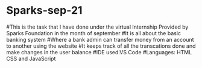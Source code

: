 # Sparks-sep-21
#This is the task that I have done under the virtual Internship Provided by Sparks Foundation in the month of september
#It is all about the basic banking system
#Where a bank admin can transfer money from an account to another using the website
#It keeps track of all the transcations done and make changes in the user balance
#IDE used:VS Code
#Languages: HTML CSS and JavaScript
